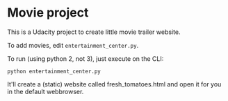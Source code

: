 # Movie project

This is a Udacity project to create little movie trailer website.

To add movies, edit `entertainment_center.py`.

To run (using python 2, not 3), just execute on the CLI:

`python entertainment_center.py`

It'll create a (static) website called fresh_tomatoes.html and open it for
you in the default webbrowser.
